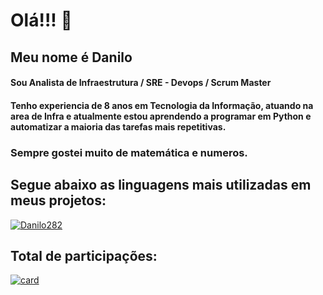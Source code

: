 # Olá!!! 👋

## Meu nome é Danilo
#### Sou Analista de Infraestrutura / SRE - Devops / Scrum Master
#### Tenho experiencia de 8 anos em Tecnologia da Informação, atuando na area de Infra e atualmente estou aprendendo a programar em Python e automatizar a maioria das tarefas mais repetitivas. 

### Sempre gostei muito de matemática e numeros.

## Segue abaixo as linguagens mais utilizadas em meus projetos:


[![Danilo282](https://github-readme-stats.vercel.app/api/top-langs/?username=Danilo282&hide=html&layout=compact&theme=dark)](https://github.com/Danilo282/)

## Total de participações:

[![card](https://github-readme-stats.vercel.app/api?username=Danilo282&theme=dark)](https://github.com/Danilo282/)


